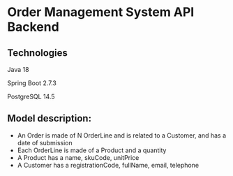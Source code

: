 # Order Management System API Backend

## Technologies

Java 18

Spring Boot 2.7.3

PostgreSQL 14.5

## Model description:
  - An Order is made of N OrderLine and is related to a Customer, and has a date of submission
  - Each OrderLine is made of a Product and a quantity
  - A Product has a name, skuCode, unitPrice
  - A Customer has a registrationCode, fullName, email, telephone



  
